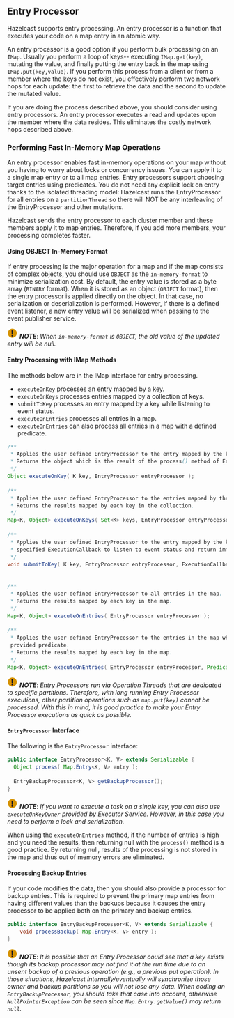 

## Entry Processor

Hazelcast supports entry processing. An entry processor is a function that executes your code on a map entry in an atomic way. 

An entry processor is a good option if you perform bulk processing on an `IMap`. Usually you perform a loop of keys-- executing `IMap.get(key)`, mutating the value, and finally putting the entry back in the map using `IMap.put(key,value)`.  If you perform this process from a client or from a member where the keys do not exist, you effectively perform two network hops for each update: the first to retrieve the data and the second to update the mutated value.

If you are doing the process described above, you should consider using entry processors. An entry processor executes a read and updates upon the member where the data resides.  This eliminates the costly network hops described above.

### Performing Fast In-Memory Map Operations

An entry processor enables fast in-memory operations on your map without you having to worry about locks or concurrency issues. You can apply it to a single map entry or to all map entries. Entry processors support choosing target entries using predicates. You do not need any explicit lock on entry thanks to the isolated threading model: Hazelcast runs the EntryProcessor for all entries on a `partitionThread` so there will NOT be any interleaving of the EntryProcessor and other mutations.

Hazelcast sends the entry processor to each cluster member and these members apply it to map entries. Therefore, if you add more members, your processing completes faster.

#### Using OBJECT In-Memory Format

If entry processing is the major operation for a map and if the map consists of complex objects, you should use `OBJECT` as the `in-memory-format` to minimize serialization cost. By default, the entry value is stored as a byte array (`BINARY` format). When it is stored as an object (`OBJECT` format), then the entry processor is applied directly on the object. In that case, no serialization or deserialization is performed. However, if there is a defined event listener, a new entry value will be serialized when passing to the event publisher service.

![image](images/NoteSmall.jpg) ***NOTE***: *When `in-memory-format` is `OBJECT`, the old value of the updated entry will be null.*

#### Entry Processing with IMap Methods

The methods below are in the IMap interface for entry processing.

* `executeOnKey` processes an entry mapped by a key.
* `executeOnKeys` processes entries mapped by a collection of keys.
* `submitToKey` processes an entry mapped by a key while listening to event status.
* `executeOnEntries` processes all entries in a map.
* `executeOnEntries` can also process all entries in a map with a defined predicate.

```java
/**
 * Applies the user defined EntryProcessor to the entry mapped by the key.
 * Returns the object which is the result of the process() method of EntryProcessor.
 */
Object executeOnKey( K key, EntryProcessor entryProcessor );

/**
 * Applies the user defined EntryProcessor to the entries mapped by the collection of keys.
 * Returns the results mapped by each key in the collection.
 */
Map<K, Object> executeOnKeys( Set<K> keys, EntryProcessor entryProcessor );

/**
 * Applies the user defined EntryProcessor to the entry mapped by the key with
 * specified ExecutionCallback to listen to event status and return immediately.
 */
void submitToKey( K key, EntryProcessor entryProcessor, ExecutionCallback callback );


/**
 * Applies the user defined EntryProcessor to all entries in the map.
 * Returns the results mapped by each key in the map.
 */
Map<K, Object> executeOnEntries( EntryProcessor entryProcessor );
	   
/**
 * Applies the user defined EntryProcessor to the entries in the map which satisfies 
 provided predicate.
 * Returns the results mapped by each key in the map.
 */
Map<K, Object> executeOnEntries( EntryProcessor entryProcessor, Predicate predicate );
```

![image](images/NoteSmall.jpg) ***NOTE***: *Entry Processors run via Operation Threads that are dedicated to specific partitions.  Therefore, with long running Entry Processor executions, other partition operations such as `map.put(key)` cannot be processed. With this in mind, it is good practice to make your Entry Processor executions as quick as possible.*


#### `EntryProcessor` Interface

The following is the `EntryProcessor` interface:

```java
public interface EntryProcessor<K, V> extends Serializable {
  Object process( Map.Entry<K, V> entry );

  EntryBackupProcessor<K, V> getBackupProcessor();
}
```

![image](images/NoteSmall.jpg) ***NOTE***: *If you want to execute a task on a single key, you can also use `executeOnKeyOwner` provided by Executor Service. However, in this case you need to perform a lock and serialization.*

When using the `executeOnEntries` method, if the number of entries is high and you need the results, then returning null with the `process()` method is a good practice. By returning null, results of the processing is not stored in the map and thus out of memory errors are eliminated.

#### Processing Backup Entries

If your code modifies the data, then you should also provide a processor for backup entries. This is required to prevent the primary map entries from having different values than the backups because it causes the entry processor to be applied both on the primary and backup entries.

```java
public interface EntryBackupProcessor<K, V> extends Serializable {
    void processBackup( Map.Entry<K, V> entry );
}
```

![image](images/NoteSmall.jpg) ***NOTE***: *It is possible that an Entry Processor could see that a key exists though its backup processor may not find it at the run time due to an unsent backup of a previous operation (e.g., a previous put operation). In those situations, Hazelcast internally/eventually will synchronize those owner and backup partitions so you will not lose any data. When coding an `EntryBackupProcessor`, you should take that case into account, otherwise `NullPointerException` can be seen since `Map.Entry.getValue()` may return `null`.*
